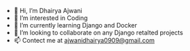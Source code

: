 - 👋 Hi, I’m Dhairya Ajwani
- 👀 I’m interested in Coding
- 🌱 I’m currently learning Django and Docker
- 💞️ I’m looking to collaborate on any Django retalted projects
- 📫 Contect me at ajwanidhairya0909@gmail.com
